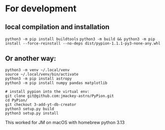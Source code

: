 

# For development

## local compilation and installation

`python3 -m pip install buildtools`
`python3 -m build && python3 -m pip install --force-reinstall --no-deps dist/pypion-1.1.1-py3-none-any.whl`


## Or another way:

```
python3 -m venv ~/.local/venv
source ~/.local/venv/bin/activate
python3 -m pip install astropy
python3 -m pip install numpy pandas matplotlib 

# install pypion into the virtual env:
git clone git@github.com:jmackey-astro/PyPion.git 
cd PyPion/
git checkout 3-add-yt-db-creator
python3 setup.py build
python3 setup.py install
```

This worked for JM on macOS with homebrew python 3.13

